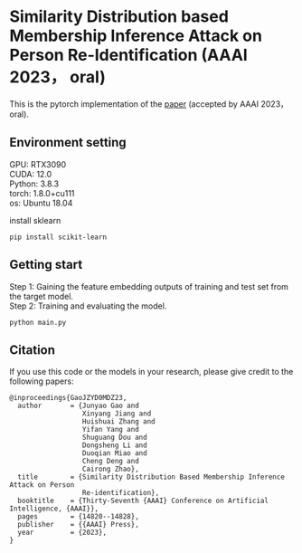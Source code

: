 # Similarity Distribution based Membership Inference Attack on Person Re-Identification (AAAI 2023， oral)
This is the pytorch implementation of the [paper](https://ojs.aaai.org/index.php/AAAI/article/view/26731) (accepted by AAAI 2023， oral).  
## Environment setting

GPU: RTX3090  
CUDA: 12.0  
Python: 3.8.3  
torch: 1.8.0+cu111  
os: Ubuntu 18.04  

install sklearn  
```
pip install scikit-learn
```

## Getting start  
Step 1: Gaining the feature embedding outputs of training and test set from the target model.  
Step 2: Training and evaluating the model.
```
python main.py
```

## Citation  
If you use this code or the models in your research, please give credit to the following papers:  
```
@inproceedings{GaoJZYD0MDZ23,
  author       = {Junyao Gao and
                  Xinyang Jiang and
                  Huishuai Zhang and
                  Yifan Yang and
                  Shuguang Dou and
                  Dongsheng Li and
                  Duoqian Miao and
                  Cheng Deng and
                  Cairong Zhao},
  title        = {Similarity Distribution Based Membership Inference Attack on Person
                  Re-identification},
  booktitle    = {Thirty-Seventh {AAAI} Conference on Artificial Intelligence, {AAAI}},
  pages        = {14820--14828},
  publisher    = {{AAAI} Press},
  year         = {2023},
}
```
